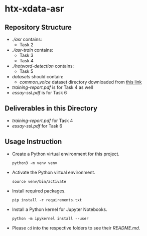 # htx-xdata-asr

## Repository Structure

- _./asr_ contains:
  - Task 2
- _./asr-train_ contains:
  - Task 3
  - Task 4
- _./hotword-detection_ contains:
  - Task 5
- _datasets_ should contain:
  - _common_voice_ dataset directory downloaded from [this link](https://www.dropbox.com/scl/fi/i9yvfqpf7p8uye5o8k1sj/common_voice.zip?rlkey=lz3dtjuhekc3xw4jnoeoqy5yu&dl=0)
- _training-report.pdf_ is for Task 4 as well
- _essay-ssl.pdf_ is for Task 6

## Deliverables in this Directory

- _training-report.pdf_ for Task 4
- _essay-ssl.pdf_ for Task 6

## Usage Instruction

- Create a Python virtual environment for this project.
  ```
  python3 -m venv venv
  ```
- Activate the Python virtual environment.
  ```
  source venv/bin/activate
  ```
- Install required packages.
  ```
  pip install -r requirements.txt
  ```
- Install a Python kernel for Jupyter Notebooks.
  ```
  python -m ipykernel install --user
  ```
- Please `cd` into the respective folders to see their _README.md_.
